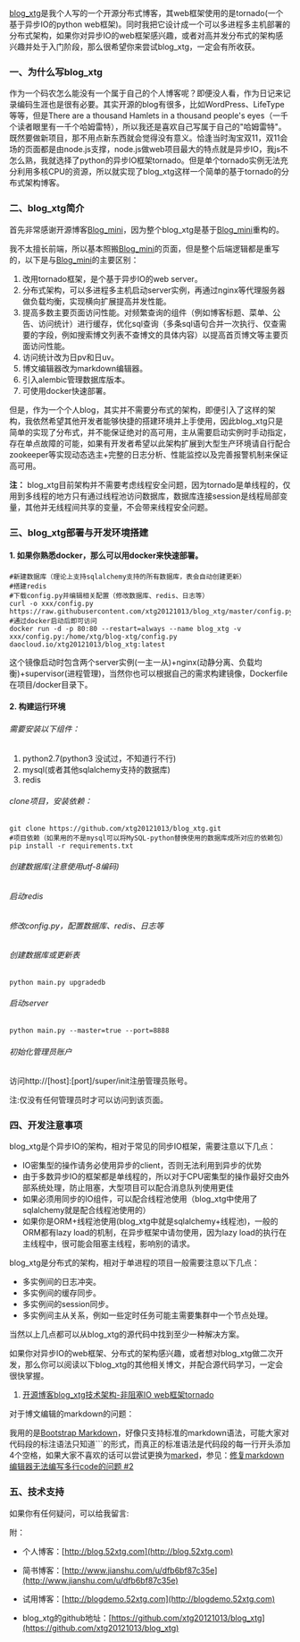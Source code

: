 [blog_xtg](https://github.com/xtg20121013/blog_xtg)是我个人写的一个开源分布式博客，其web框架使用的是tornado(一个基于异步IO的python web框架)。同时我把它设计成一个可以多进程多主机部署的分布式架构，如果你对异步IO的web框架感兴趣，或者对高并发分布式的架构感兴趣并处于入门阶段，那么很希望你来尝试blog_xtg，一定会有所收获。

### 一、为什么写blog_xtg
作为一个码农怎么能没有一个属于自己的个人博客呢？即便没人看，作为日记来记录编码生涯也是很有必要。其实开源的blog有很多，比如WordPress、LifeType等等，但是There are a thousand Hamlets in a thousand people's eyes（一千个读者眼里有一千个哈姆雷特），所以我还是喜欢自己写属于自己的"哈姆雷特"。既然要做新项目，那不用点新东西就会觉得没有意义。恰逢当时淘宝双11，双11会场的页面都是由node.js支撑，node.js做web项目最大的特点就是异步IO，我js不怎么熟，我就选择了python的异步IO框架tornado。但是单个tornado实例无法充分利用多核CPU的资源，所以就实现了blog_xtg这样一个简单的基于tornado的分布式架构博客。

### 二、blog_xtg简介
首先非常感谢开源博客[Blog_mini](https://github.com/xpleaf/Blog_mini)，因为整个blog_xtg是基于[Blog_mini](https://github.com/xpleaf/Blog_mini)重构的。

我不太擅长前端，所以基本照搬[Blog_mini](https://github.com/xpleaf/Blog_mini)的页面，但是整个后端逻辑都是重写的，以下是与[Blog_mini](https://github.com/xpleaf/Blog_mini)的主要区别：

1. 改用tornado框架，是个基于异步IO的web server。
2. 分布式架构，可以多进程多主机启动server实例，再通过nginx等代理服务器做负载均衡，实现横向扩展提高并发性能。
3. 提高多数主要页面访问性能。对频繁查询的组件（例如博客标题、菜单、公告、访问统计）进行缓存，优化sql查询（多条sql语句合并一次执行、仅查需要的字段，例如搜索博文列表不查博文的具体内容）以提高首页博文等主要页面访问性能。
4. 访问统计改为日pv和日uv。
5. 博文编辑器改为markdown编辑器。
6. 引入alembic管理数据库版本。
7. 可使用docker快速部署。

但是，作为一个个人blog，其实并不需要分布式的架构，即便引入了这样的架构，我依然希望其他开发者能够快捷的搭建环境并上手使用，因此blog_xtg只是简单的实现了分布式，并不能保证绝对的高可用，主从需要启动实例时手动指定，存在单点故障的可能，如果有开发者希望以此架构扩展到大型生产环境请自行配合zookeeper等实现动态选主+完整的日志分析、性能监控以及完善报警机制来保证高可用。

**注：** blog_xtg目前架构并不需要考虑线程安全问题，因为tornado是单线程的，仅用到多线程的地方只有通过线程池访问数据库，数据库连接session是线程局部变量，其他并无线程间共享的变量，不会带来线程安全问题。

### 三、blog_xtg部署与开发环境搭建
#### 1. 如果你熟悉docker，那么可以用docker来快速部署。
	
	#新建数据库（理论上支持sqlalchemy支持的所有数据库，表会自动创建更新）
	#搭建redis
	#下载config.py并编辑相关配置（修改数据库、redis、日志等）
	curl -o xxx/config.py https://raw.githubusercontent.com/xtg20121013/blog_xtg/master/config.py
	#通过docker启动后即可访问
	docker run -d -p 80:80 --restart=always --name blog_xtg -v xxx/config.py:/home/xtg/blog-xtg/config.py daocloud.io/xtg20121013/blog_xtg:latest
这个镜像启动时包含两个server实例(一主一从)+nginx(动静分离、负载均衡)+supervisor(进程管理)，当然你也可以根据自己的需求构建镜像，Dockerfile在项目/docker目录下。
#### 2. 构建运行环境
###### 需要安装以下组件：

1. python2.7(python3 没试过，不知道行不行)
2. mysql(或者其他sqlalchemy支持的数据库)
3. redis

###### clone项目，安装依赖：

	git clone https://github.com/xtg20121013/blog_xtg.git
	#项目依赖（如果用的不是mysql可以将MySQL-python替换使用的数据库成所对应的依赖包）
	pip install -r requirements.txt
###### 创建数据库(注意使用utf-8编码)
###### 启动redis
###### 修改config.py，配置数据库、redis、日志等
###### 创建数据库或更新表
	python main.py upgradedb
###### 启动server
	python main.py --master=true --port=8888

###### 初始化管理员账户
访问http://[host]:[port]/super/init注册管理员账号。

注:仅没有任何管理员时才可以访问到该页面。

### 四、开发注意事项
blog_xtg是个异步IO的架构，相对于常见的同步IO框架，需要注意以下几点：

- IO密集型的操作请务必使用异步的client，否则无法利用到异步的优势
- 由于多数异步IO的框架都是单线程的，所以对于CPU密集型的操作最好交由外部系统处理，防止阻塞，大型项目可以配合消息队列使用更佳
- 如果必须用同步的IO组件，可以配合线程池使用（blog_xtg中使用了sqlalchemy就是配合线程池使用的）
- 如果你是ORM+线程池使用(blog_xtg中就是sqlalchemy+线程池)，一般的ORM都有lazy load的机制，在异步框架中请勿使用，因为lazy load的执行在主线程中，很可能会阻塞主线程，影响别的请求。

blog_xtg是分布式的架构，相对于单进程的项目一般需要注意以下几点：

- 多实例间的日志冲突。
- 多实例间的缓存同步。
- 多实例间的session同步。
- 多实例间主从关系，例如一些定时任务可能主需要集群中一个节点处理。

当然以上几点都可以从blog_xtg的源代码中找到至少一种解决方案。

如果你对异步IO的web框架、分布式的架构感兴趣，或者想对blog_xtg做二次开发，那么你可以阅读以下blog_xtg的其他相关博文，并配合源代码学习，一定会很快掌握。

1. [开源博客blog_xtg技术架构-非阻塞IO web框架tornado](http://blog.52xtg.com/article/10)


对于博文编辑的markdown的问题：

我用的是[Bootstrap Markdown](http://www.codingdrama.com/bootstrap-markdown)，好像只支持标准的markdown语法，可能大家对代码段的标注语法只知道```的形式，而真正的标准语法是代码段的每一行开头添加4个空格，如果大家不喜欢的话可以尝试更换为[marked](https://github.com/chjj/marked)，参见：[修复markdown编辑器无法编写多行code的问题 #2](https://github.com/xtg20121013/blog_xtg/pull/2)

### 五、技术支持
如果你有任何疑问，可以给我留言:

附：	

- 个人博客：[http://blog.52xtg.com](http://blog.52xtg.com)

- 简书博客：[http://www.jianshu.com/u/dfb6bf87c35e](http://www.jianshu.com/u/dfb6bf87c35e)

- 试用博客：[http://blogdemo.52xtg.com](http://blogdemo.52xtg.com)

- blog_xtg的github地址：[https://github.com/xtg20121013/blog_xtg](https://github.com/xtg20121013/blog_xtg)
